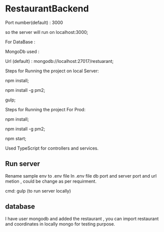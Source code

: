 # RestaurantBackend


Port number(default) : 3000

so the server will run on localhost:3000;

For DataBase :

MongoDb used :

Url (default) : mongodb://localhost:27017/restuarant;

Steps for Running the project on local Server:

npm install;

npm install -g pm2;

gulp;

Steps for Running the project For Prod:

npm install;

npm install -g pm2;

npm start;


Used TypeScript for controllers and services.

## Run server

Rename sample env to .env file
In .env file db port and server port and url metion , could be change as per requirment.

cmd: gulp (to run server locally)

## database 
I have user mongodb and added the restaurant , you can import restaurant and coordinates in locally mongo for testing purpose.